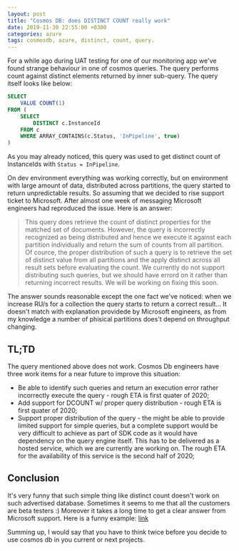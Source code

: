```yaml
---
layout: post
title: "Cosmos DB: does DISTINCT COUNT really work"
date: 2019-11-30 22:55:00 +0300
categories: azure
tags: cosmosdb, azure, distinct, count, query.
---
```


For a while ago during UAT testing for one of our monitoring app we've found strange behaviour in one of cosmos queries. The query performs count against distinct elements returned by inner sub-query.
The query itself looks like below:

```sql
SELECT
    VALUE COUNT(1)
FROM (
    SELECT
        DISTINCT c.InstanceId
    FROM c
    WHERE ARRAY_CONTAINS(c.Status, 'InPipeline', true)
)
```

As you may already noticed, this query was used to get distinct count of InstanceIds with `Status = InPipeline`.

On dev environment everything was working correctly, but on environment with large amount of data, distributed across partitions, the query started to return unpredictable results. So assuming that we decided to rise support ticket to Microsoft. After almost one week of messaging Microsoft engineers had reproduced the issue. Here is an answer:

> This query does retrieve the count of distinct properties for the matched set of documents. However, the query is incorrectly recognized as being distributed and hence we execute it against each partition individually and return the sum of counts from all partition.
> Of cource, the proper distribution of such a query is to retrieve the set of distinct value from all partitions and the apply distinct across all result sets before evaluating the count. We currently do not support distributing such queries, but we should have errord on it rather than returning incorrect results. We will be working on fixing this soon.

The answer sounds reasonable except the one fact we've noticed: when we increase RU/s for a collection the query starts to return a correct result... It doesn't match with explanation providede by Microsoft engineers, as from my knowledge a number of phisical partitions does't depend on throughput changing.

## TL;TD

The query mentioned above does not work. Cosmos Db engineers have three work items for a near future to improve this situation:

- Be able to identify such queries and return an execution error rather incorrectly execute the query - rough ETA is first quater of 2020;
- Add support for DCOUNT w/ proper query distribution - rough ETA is first quater of 2020;
- Support proper distribution of the query - the might be able to provide limited support for simple queries, but a complete support would be very difficult to achieve as part of SDK code as it would have dependency on the query engine itself. This has to be delivered as a hosted service, which we are currently are working on. The rough ETA for the availability of this service is the second half of 2020;

## Conclusion

It's very funny that such simple thing like distinct count doesn't work on such advertised database. Sometimes it seems to me that all the customers are beta testers :) Moreover it takes a long time to get a clear answer from Microsoft support. Here is a funny example: [link](https://feedback.azure.com/forums/263030-azure-cosmos-db/suggestions/38610298-bug-incorrect-results-returned-from-count-distinc)

Summing up, I would say that you have to think twice before you decide to use cosmos db in you current or next projects.